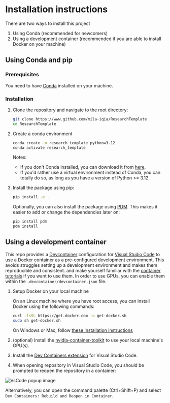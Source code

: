 # Installation instructions

There are two ways to install this project

1. Using Conda (recommended for newcomers)
2. Using a development container (recommended if you are able to install Docker on your machine)

## Using Conda and pip

### Prerequisites

You need to have [Conda](https://docs.conda.io/en/latest/) installed on your machine.

### Installation

1. Clone the repository and navigate to the root directory:

    ```bash
    git clone https://www.github.com/mila-iqia/ResearchTemplate
    cd ResearchTemplate
    ```

2. Create a conda environment

    ```bash
    conda create -n research_template python=3.12
    conda activate research_template
    ```

    Notes:

    - If you don't Conda installed, you can download it from [here](https://docs.conda.io/en/latest/miniconda.html).
    - If you'd rather use a virtual environment instead of Conda, you can totally do so, as long as you have a version of Python >= 3.12.

    <!-- TODO: - If you're on the `mila` cluster, you can run this setup script: (...) -->

3. Install the package using pip:

    ```bash
    pip install -e .
    ```

    Optionally, you can also install the package using [PDM](https://pdm-project.org/en/latest/). This makes it easier to add or change the dependencies later on:

    ```bash
    pip install pdm
    pdm install
    ```

## Using a development container

This repo provides a [Devcontainer](https://code.visualstudio.com/docs/remote/containers) configuration for [Visual Studio Code](https://code.visualstudio.com/) to use a Docker container as a pre-configured development environment. This avoids struggles setting up a development environment and makes them reproducible and consistent.  and make yourself familiar with the [container tutorials](https://code.visualstudio.com/docs/remote/containers-tutorial) if you want to use them. In order to use GPUs, you can enable them within the `.devcontainer/devcontainer.json` file.

1. Setup Docker on your local machine

    On an Linux machine where you have root access, you can install Docker using the following commands:

    ```bash
    curl -fsSL https://get.docker.com -o get-docker.sh
    sudo sh get-docker.sh
    ```

    On Windows or Mac, follow [these installation instructions](https://code.visualstudio.com/docs/remote/containers#_installation)

2. (optional) Install the [nvidia-container-toolkit](https://docs.nvidia.com/datacenter/cloud-native/container-toolkit/latest/install-guide.html) to use your local machine's GPU(s).

3. Install the [Dev Containers extension](vscode:extension/ms-vscode-remote.remote-containers) for Visual Studio Code.

4. When opening repository in Visual Studio Code, you should be prompted to reopen the repository in a container:

![VsCode popup image](https://github.com/mila-iqia/ResearchTemplate/assets/13387299/37d00ce7-1214-44b2-b1d6-411ee286999f)

Alternatively, you can open the command palette (Ctrl+Shift+P) and select `Dev Containers: Rebuild and Reopen in Container`.
